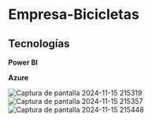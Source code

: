 # Empresa-Bicicletas

## Tecnologías

**Power BI**

**Azure**

![Captura de pantalla 2024-11-15 215319](https://github.com/user-attachments/assets/3358fbc7-f0d5-4573-bb2f-80b215a2d197)
![Captura de pantalla 2024-11-15 215357](https://github.com/user-attachments/assets/2aa4dea7-ef8d-4cdd-9d61-cb6114360072)
![Captura de pantalla 2024-11-15 215448](https://github.com/user-attachments/assets/bfbbd86f-097c-4ceb-8592-9c53495abdc6)
